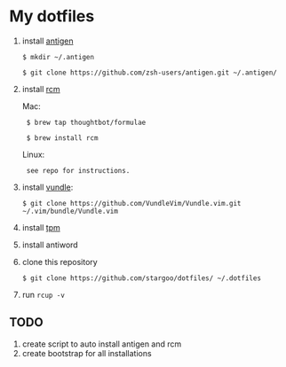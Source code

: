 # My dotfiles

1. install [antigen](https://github.com/zsh-users/antigen)

    ``$ mkdir ~/.antigen``

    ``$ git clone https://github.com/zsh-users/antigen.git ~/.antigen/``

2. install [rcm](https://github.com/thoughtbot/rcm)

    Mac:

        $ brew tap thoughtbot/formulae

        $ brew install rcm

    Linux:

        see repo for instructions. 

3. install [vundle](https://github.com/VundleVim/Vundle.vim):

     ``$ git clone https://github.com/VundleVim/Vundle.vim.git ~/.vim/bundle/Vundle.vim``

4. install [tpm](https://github.com/tmux-plugins/tpm)

5. install antiword

6. clone this repository

     ``$ git clone https://github.com/stargoo/dotfiles/ ~/.dotfiles``

7. run ``rcup -v``


## TODO
1. create script to auto install antigen and rcm
2. create bootstrap for all installations

